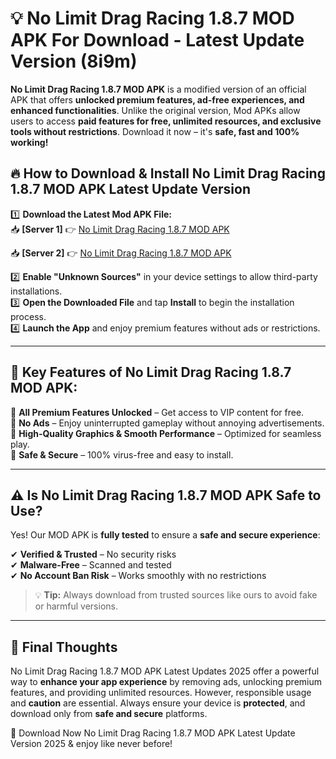 # 💡 No Limit Drag Racing 1.8.7 MOD APK For Download - Latest Update Version (8i9m)

**No Limit Drag Racing 1.8.7 MOD APK** is a modified version of an official APK that offers **unlocked premium features, ad-free experiences, and enhanced functionalities**. Unlike the original version, Mod APKs allow users to access **paid features for free, unlimited resources, and exclusive tools without restrictions**. Download it now – it's **safe, fast and 100% working!**

## 🔥 **How to Download & Install No Limit Drag Racing 1.8.7 MOD APK Latest Update Version**

1️⃣ **Download the Latest Mod APK File:**  
📥 **[Server 1]** 👉 [No Limit Drag Racing 1.8.7 MOD APK](https://hapymods.com?title=No+Limit+Drag+Racing+1.8.7+MOD+APK&ref=FU1)

📥 **[Server 2]** 👉 [No Limit Drag Racing 1.8.7 MOD APK](https://hapymods.com?title=No+Limit+Drag+Racing+1.8.7+MOD+APK&ref=FU1)

2️⃣ **Enable "Unknown Sources"** in your device settings to allow third-party installations.  
3️⃣ **Open the Downloaded File** and tap **Install** to begin the installation process.  
4️⃣ **Launch the App** and enjoy premium features without ads or restrictions.

---

## 🌟 **Key Features of No Limit Drag Racing 1.8.7 MOD APK:**
 
🔽 **All Premium Features Unlocked** – Get access to VIP content for free.  
🔽 **No Ads** – Enjoy uninterrupted gameplay without annoying advertisements.  
🔽 **High-Quality Graphics & Smooth Performance** – Optimized for seamless play.  
🔽 **Safe & Secure** – 100% virus-free and easy to install.  

---

## ⚠️ **Is No Limit Drag Racing 1.8.7 MOD APK Safe to Use?**

Yes! Our MOD APK is **fully tested** to ensure a **safe and secure experience**:

✔ **Verified & Trusted** – No security risks  
✔ **Malware-Free** – Scanned and tested  
✔ **No Account Ban Risk** – Works smoothly with no restrictions

> 💡 **Tip:** Always download from trusted sources like ours to avoid fake or harmful versions.

---

## 📌 **Final Thoughts**
 
No Limit Drag Racing 1.8.7 MOD APK Latest Updates 2025 offer a powerful way to **enhance your app experience** by removing ads, unlocking premium features, and providing unlimited resources. However, responsible usage and **caution** are essential. Always ensure your device is **protected**, and download only from **safe and secure** platforms.  

🔽 Download Now No Limit Drag Racing 1.8.7 MOD APK Latest Update Version 2025 & enjoy like never before!